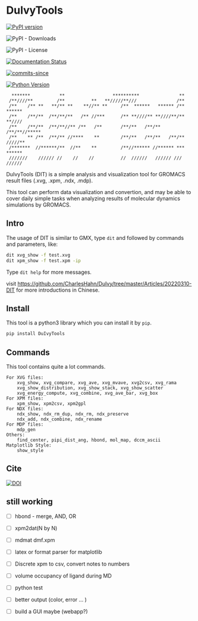 # DuIvyTools
[![PyPI version](https://badge.fury.io/py/DuIvyTools.svg)](https://badge.fury.io/py/DuIvyTools)

![PyPI - Downloads](https://img.shields.io/pypi/dm/DuIvyTools)

![PyPI - License](https://img.shields.io/pypi/l/DuIvyTools)

[![Documentation Status](https://readthedocs.org/projects/duivytools/badge/?version=latest)](https://duivytools.readthedocs.io/zh_CN/latest/?badge=latest)

[![commits-since](https://img.shields.io/github/commits-since/CharlesHahn/DuIvyTools/v0.4.7.svg)](https://github.com/CharlesHahn/DuIvyTools/compare/v0.4.7...master)

[![Python Version](https://img.shields.io/pypi/pyversions/DuIvyTools.svg)](https://pypi.org/project/DuIvyTools)

```
  *******           **                  **********               **
 /**////**         /**          **   **/////**///               /**
 /**    /** **   **/** **    **//** **     /**  ******   ****** /**  ******
 /**    /**/**  /**/**/**   /** //***      /** **////** **////**/** **//// 
 /**    /**/**  /**/**//** /**   /**       /**/**   /**/**   /**/**//***** 
 /**    ** /**  /**/** //****    **        /**/**   /**/**   /**/** /////**
 /*******  //******/**  //**    **         /**//****** //****** *** ****** 
 ///////    ////// //    //    //          //  //////   ////// /// //////
```

DuIvyTools (DIT) is a simple analysis and visualization tool for GROMACS result
files (.xvg, .xpm, .ndx, .mdp). 

This tool can perform data visualization and convertion, and may be able to 
cover daily simple tasks when analyzing results of molecular dynamics 
simulations by GROMACS. 

## Intro

The usage of DIT is similar to GMX, type `dit` and followed by commands and 
parameters, like:

```bash
dit xvg_show -f test.xvg
dit xpm_show -f test.xpm -ip
```

Type `dit help` for more messages.

visit https://github.com/CharlesHahn/DuIvy/tree/master/Articles/20220310-DIT 
for more introductions in Chinese.


## Install

This tool is a python3 library which you can install it by `pip`.

```bash
pip install DuIvyTools
```

## Commands

This tool contains quite a lot commands.

```
For XVG files:
    xvg_show, xvg_compare, xvg_ave, xvg_mvave, xvg2csv, xvg_rama
    xvg_show_distribution, xvg_show_stack, xvg_show_scatter
    xvg_energy_compute, xvg_combine, xvg_ave_bar, xvg_box
For XPM files:
    xpm_show, xpm2csv, xpm2gpl
For NDX files:
    ndx_show, ndx_rm_dup, ndx_rm, ndx_preserve
    ndx_add, ndx_combine, ndx_rename
For MDP files:
    mdp_gen
Others:
    find_center, pipi_dist_ang, hbond, mol_map, dccm_ascii
Matplotlib Style:
    show_style
```


## Cite 

[![DOI](https://zenodo.org/badge/DOI/10.5281/zenodo.7261532.svg)](https://doi.org/10.5281/zenodo.7261532)

## still working 

- [ ] hbond - merge, AND, OR
- [ ] xpm2dat(N by N)
- [ ] mdmat dmf.xpm
- [ ] latex or format parser for matplotlib
- [ ] Discrete xpm to csv, convert notes to numbers
- [ ] volume occupancy of ligand during MD
- [ ] python test
- [ ] better output (color, error ... )
- [ ] build a GUI maybe (webapp?)

